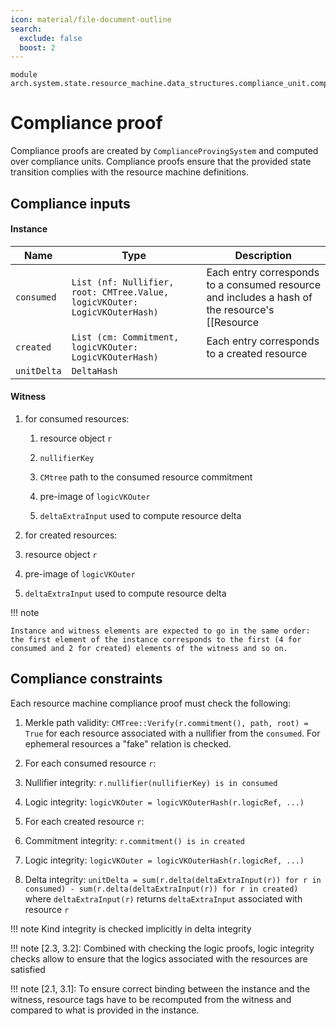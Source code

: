 ```yaml
---
icon: material/file-document-outline
search:
  exclude: false
  boost: 2
---
```


```juvix
module arch.system.state.resource_machine.data_structures.compliance_unit.compliance_proof;
```

# Compliance proof

Compliance proofs are created by `ComplianceProvingSystem` and computed over compliance units. Compliance proofs ensure that the provided state transition complies with the resource machine definitions.

## Compliance inputs

#### Instance

|Name|Type|Description|
|-|-|-|
|`consumed`|`List (nf: Nullifier, root: CMTree.Value, logicVKOuter: LogicVKOuterHash)`|Each entry corresponds to a consumed resource and includes a hash of the resource's [[Resource | `logicRef` component]]|
|`created`|`List (cm: Commitment, logicVKOuter: LogicVKOuterHash)`|Each entry corresponds to a created resource|
|`unitDelta`|`DeltaHash`||

#### Witness

1. for consumed resources:

    1. resource object `r`

    2. `nullifierKey`

    3. `CMtree` path to the consumed resource commitment

    4. pre-image of `logicVKOuter`

    5. `deltaExtraInput` used to compute resource delta

2. for created resources:

  1. resource object `r`

  2. pre-image of `logicVKOuter`

  3. `deltaExtraInput` used to compute resource delta

!!! note

    Instance and witness elements are expected to go in the same order: the first element of the instance corresponds to the first (4 for consumed and 2 for created) elements of the witness and so on.

## Compliance constraints
Each resource machine compliance proof must check the following:

1. Merkle path validity: `CMTree::Verify(r.commitment(), path, root) = True` for each resource associated with a nullifier from the `consumed`. For ephemeral resources a "fake" relation is checked.

2. For each consumed resource `r`:

  1. Nullifier integrity: `r.nullifier(nullifierKey) is in consumed`
  2. Logic integrity: `logicVKOuter = logicVKOuterHash(r.logicRef, ...)`

3. For each created resource `r`:

  1. Commitment integrity: `r.commitment() is in created`
  2. Logic integrity: `logicVKOuter = logicVKOuterHash(r.logicRef, ...)`

4. Delta integrity: `unitDelta = sum(r.delta(deltaExtraInput(r)) for r in consumed) - sum(r.delta(deltaExtraInput(r)) for r in created)` where `deltaExtraInput(r)` returns `deltaExtraInput` associated with resource `r`

!!! note
    Kind integrity is checked implicitly in delta integrity

!!! note
    [2.3, 3.2]: Combined with checking the logic proofs, logic integrity checks allow to ensure that the logics associated with the resources are satisfied

!!! note
    [2.1, 3.1]: To ensure correct binding between the instance and the witness, resource tags have to be recomputed from the witness and compared to what is provided in the instance.
